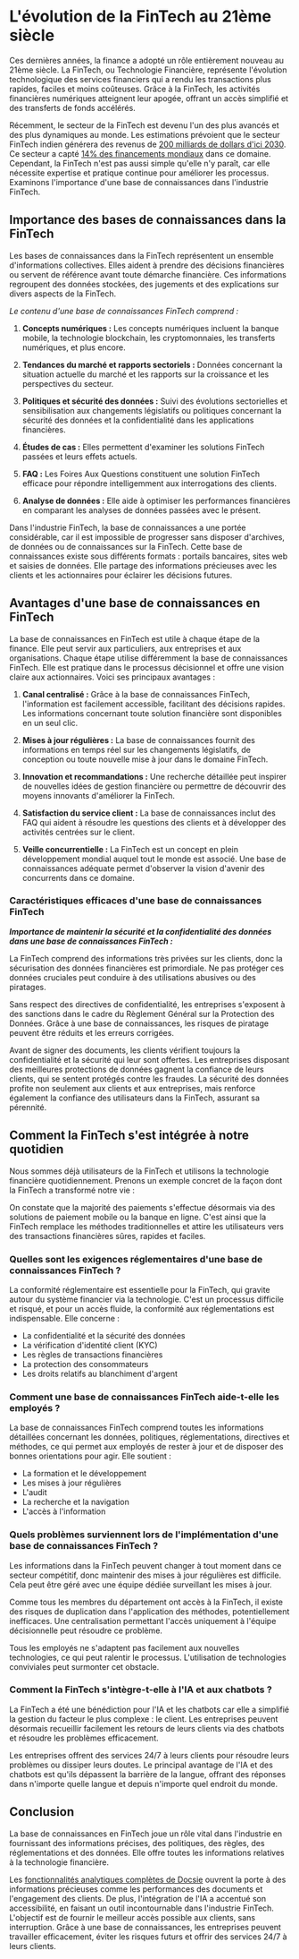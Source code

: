 # L'évolution de la FinTech au 21ème siècle

Ces dernières années, la finance a adopté un rôle entièrement nouveau au 21ème siècle. La FinTech, ou Technologie Financière, représente l'évolution technologique des services financiers qui a rendu les transactions plus rapides, faciles et moins coûteuses. Grâce à la FinTech, les activités financières numériques atteignent leur apogée, offrant un accès simplifié et des transferts de fonds accélérés.

Récemment, le secteur de la FinTech est devenu l'un des plus avancés et des plus dynamiques au monde. Les estimations prévoient que le secteur FinTech indien générera des revenus de [200 milliards de dollars d'ici 2030](https://economictimes.indiatimes.com/news/how-to/looking-for-a-job-in-fintech-sector-here-are-five-in-demand-skills-in-the-fintech/articleshow/100178315.cms?from=mdr). Ce secteur a capté [14% des financements mondiaux](https://www.investindia.gov.in/sector/bfsi-FinTech-financial-services#:~:text=Fintech%20Funding%20%26%20Valuation,sector%20in%20India%20in%202022.) dans ce domaine. Cependant, la FinTech n'est pas aussi simple qu'elle n'y paraît, car elle nécessite expertise et pratique continue pour améliorer les processus. Examinons l'importance d'une base de connaissances dans l'industrie FinTech.

## Importance des bases de connaissances dans la FinTech

Les bases de connaissances dans la FinTech représentent un ensemble d'informations collectives. Elles aident à prendre des décisions financières ou servent de référence avant toute démarche financière. Ces informations regroupent des données stockées, des jugements et des explications sur divers aspects de la FinTech.

*Le contenu d'une base de connaissances FinTech comprend :*

1. **Concepts numériques :** Les concepts numériques incluent la banque mobile, la technologie blockchain, les cryptomonnaies, les transferts numériques, et plus encore.

2. **Tendances du marché et rapports sectoriels :** Données concernant la situation actuelle du marché et les rapports sur la croissance et les perspectives du secteur.

3. **Politiques et sécurité des données :** Suivi des évolutions sectorielles et sensibilisation aux changements législatifs ou politiques concernant la sécurité des données et la confidentialité dans les applications financières.

4. **Études de cas :** Elles permettent d'examiner les solutions FinTech passées et leurs effets actuels.

5. **FAQ :** Les Foires Aux Questions constituent une solution FinTech efficace pour répondre intelligemment aux interrogations des clients.

6. **Analyse de données :** Elle aide à optimiser les performances financières en comparant les analyses de données passées avec le présent.

Dans l'industrie FinTech, la base de connaissances a une portée considérable, car il est impossible de progresser sans disposer d'archives, de données ou de connaissances sur la FinTech. Cette base de connaissances existe sous différents formats : portails bancaires, sites web et saisies de données. Elle partage des informations précieuses avec les clients et les actionnaires pour éclairer les décisions futures.

## Avantages d'une base de connaissances en FinTech

La base de connaissances en FinTech est utile à chaque étape de la finance. Elle peut servir aux particuliers, aux entreprises et aux organisations. Chaque étape utilise différemment la base de connaissances FinTech. Elle est pratique dans le processus décisionnel et offre une vision claire aux actionnaires. Voici ses principaux avantages :

1. **Canal centralisé :** Grâce à la base de connaissances FinTech, l'information est facilement accessible, facilitant des décisions rapides. Les informations concernant toute solution financière sont disponibles en un seul clic.

2. **Mises à jour régulières :** La base de connaissances fournit des informations en temps réel sur les changements législatifs, de conception ou toute nouvelle mise à jour dans le domaine FinTech.

3. **Innovation et recommandations :** Une recherche détaillée peut inspirer de nouvelles idées de gestion financière ou permettre de découvrir des moyens innovants d'améliorer la FinTech.

4. **Satisfaction du service client :** La base de connaissances inclut des FAQ qui aident à résoudre les questions des clients et à développer des activités centrées sur le client.

5. **Veille concurrentielle :** La FinTech est un concept en plein développement mondial auquel tout le monde est associé. Une base de connaissances adéquate permet d'observer la vision d'avenir des concurrents dans ce domaine.

### Caractéristiques efficaces d'une base de connaissances FinTech

***Importance de maintenir la sécurité et la confidentialité des données dans une base de connaissances FinTech :***

La FinTech comprend des informations très privées sur les clients, donc la sécurisation des données financières est primordiale. Ne pas protéger ces données cruciales peut conduire à des utilisations abusives ou des piratages.

Sans respect des directives de confidentialité, les entreprises s'exposent à des sanctions dans le cadre du Règlement Général sur la Protection des Données. Grâce à une base de connaissances, les risques de piratage peuvent être réduits et les erreurs corrigées.

Avant de signer des documents, les clients vérifient toujours la confidentialité et la sécurité qui leur sont offertes. Les entreprises disposant des meilleures protections de données gagnent la confiance de leurs clients, qui se sentent protégés contre les fraudes. La sécurité des données profite non seulement aux clients et aux entreprises, mais renforce également la confiance des utilisateurs dans la FinTech, assurant sa pérennité.

## Comment la FinTech s'est intégrée à notre quotidien

Nous sommes déjà utilisateurs de la FinTech et utilisons la technologie financière quotidiennement. Prenons un exemple concret de la façon dont la FinTech a transformé notre vie :

On constate que la majorité des paiements s'effectue désormais via des solutions de paiement mobile ou la banque en ligne. C'est ainsi que la FinTech remplace les méthodes traditionnelles et attire les utilisateurs vers des transactions financières sûres, rapides et faciles.

### Quelles sont les exigences réglementaires d'une base de connaissances FinTech ?

La conformité réglementaire est essentielle pour la FinTech, qui gravite autour du système financier via la technologie. C'est un processus difficile et risqué, et pour un accès fluide, la conformité aux réglementations est indispensable. Elle concerne :

* La confidentialité et la sécurité des données
* La vérification d'identité client (KYC)
* Les règles de transactions financières
* La protection des consommateurs
* Les droits relatifs au blanchiment d'argent

### Comment une base de connaissances FinTech aide-t-elle les employés ?

La base de connaissances FinTech comprend toutes les informations détaillées concernant les données, politiques, réglementations, directives et méthodes, ce qui permet aux employés de rester à jour et de disposer des bonnes orientations pour agir. Elle soutient :

* La formation et le développement
* Les mises à jour régulières
* L'audit
* La recherche et la navigation
* L'accès à l'information

### Quels problèmes surviennent lors de l'implémentation d'une base de connaissances FinTech ?

Les informations dans la FinTech peuvent changer à tout moment dans ce secteur compétitif, donc maintenir des mises à jour régulières est difficile. Cela peut être géré avec une équipe dédiée surveillant les mises à jour.

Comme tous les membres du département ont accès à la FinTech, il existe des risques de duplication dans l'application des méthodes, potentiellement inefficaces. Une centralisation permettant l'accès uniquement à l'équipe décisionnelle peut résoudre ce problème.

Tous les employés ne s'adaptent pas facilement aux nouvelles technologies, ce qui peut ralentir le processus. L'utilisation de technologies conviviales peut surmonter cet obstacle.

### Comment la FinTech s'intègre-t-elle à l'IA et aux chatbots ?

La FinTech a été une bénédiction pour l'IA et les chatbots car elle a simplifié la gestion du facteur le plus complexe : le client. Les entreprises peuvent désormais recueillir facilement les retours de leurs clients via des chatbots et résoudre les problèmes efficacement.

Les entreprises offrent des services 24/7 à leurs clients pour résoudre leurs problèmes ou dissiper leurs doutes. Le principal avantage de l'IA et des chatbots est qu'ils dépassent la barrière de la langue, offrant des réponses dans n'importe quelle langue et depuis n'importe quel endroit du monde.

## Conclusion

La base de connaissances en FinTech joue un rôle vital dans l'industrie en fournissant des informations précises, des politiques, des règles, des réglementations et des données. Elle offre toutes les informations relatives à la technologie financière.

Les [fonctionnalités analytiques complètes de Docsie](https://www.docsie.io/) ouvrent la porte à des informations précieuses comme les performances des documents et l'engagement des clients. De plus, l'intégration de l'IA a accentué son accessibilité, en faisant un outil incontournable dans l'industrie FinTech. L'objectif est de fournir le meilleur accès possible aux clients, sans interruption. Grâce à une base de connaissances, les entreprises peuvent travailler efficacement, éviter les risques futurs et offrir des services 24/7 à leurs clients.